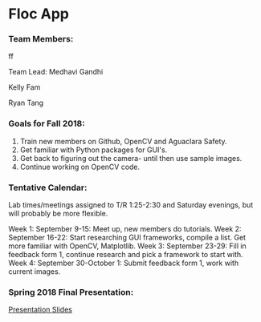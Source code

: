 # Floc App

### Team Members:
ff

Team Lead: Medhavi Gandhi

Kelly Fam

Ryan Tang


### Goals for Fall 2018:
1. Train new members on Github, OpenCV and Aguaclara Safety.
2. Get familiar with Python packages for GUI's.
3. Get back to figuring out the camera- until then use sample images.
4. Continue working on OpenCV code.

### Tentative Calendar:
Lab times/meetings assigned to T/R 1:25-2:30 and Saturday evenings, but will probably be more flexible.

Week 1: September 9-15: Meet up, new members do tutorials.
Week 2: September 16-22: Start researching GUI frameworks, compile a list. Get more familiar with OpenCV, Matplotlib.
Week 3: September 23-29: Fill in feedback form 1, continue research and pick a framework to start with.
Week 4: September 30-October 1: Submit feedback form 1, work with current images.

### Spring 2018 Final Presentation:
[Presentation Slides](https://docs.google.com/presentation/d/179ZJ4xV3CmCaJTuzQGwk44EMOw9uHwCoV8oW-3GeamI/edit?usp=sharing)
